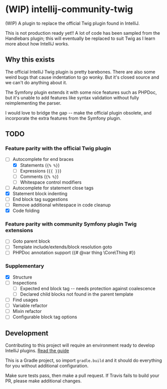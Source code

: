 # (WIP) intellij-community-twig

(WIP) A plugin to replace the official Twig plugin found in IntelliJ.

This is not production ready yet!! A lot of code has been sampled from the Handlebars plugin; this will eventually be replaced to suit Twig as I learn more about how IntelliJ works. 

## Why this exists

The official IntelliJ Twig plugin is pretty barebones. There are also some weird bugs that cause indentation to go wonky. But it's closed source and we can't do anything about it.

The Symfony plugin extends it with some nice features such as PHPDoc, but it's unable to add features like syntax validation without fully reimplementing the parser.

I would love to bridge the gap -- make the official plugin obsolete, and incorporate the extra features from the Symfony plugin. 

## TODO

### Feature parity with the official Twig plugin

- [ ] Autocomplete for end braces
    - [x] Statements (`{% %}`)
    - [ ] Expressions (`{{ }}`)
    - [ ] Comments (`{% %}`)
    - [ ] Whitespace control modifiers
- [ ] Autocomplete for statement close tags
- [x] Statement block indenting
- [ ] End block tag suggestions
- [ ] Remove additional whitespace in code cleanup
- [x] Code folding

### Feature parity with community Symfony plugin Twig extensions

- [ ] Goto parent block
- [ ] Template include/extends/block resolution goto
- [ ] PHPDoc annotation support ({# @var thing \Core\Thing #})

### Supplementary

- [x] Structure
- [ ] Inspections
    - [ ] Expected end block tag -- needs protection against coalescence
    - [ ] Declared child blocks not found in the parent template
- [ ] Find usages
- [ ] Variable refactor
- [ ] Mixin refactor
- [ ] Configurable block tag options

## Development

Contributing to this project will require an environment ready to develop IntelliJ plugins. [Read the guide](https://www.jetbrains.com/help/idea/configuring-intellij-platform-plugin-sdk.html)

This is a Gradle project, so import `gradle.build` and it should do everything for you without additional configuration. 

Make sure tests pass, then make a pull request. If Travis fails to build your PR, please make additional changes.